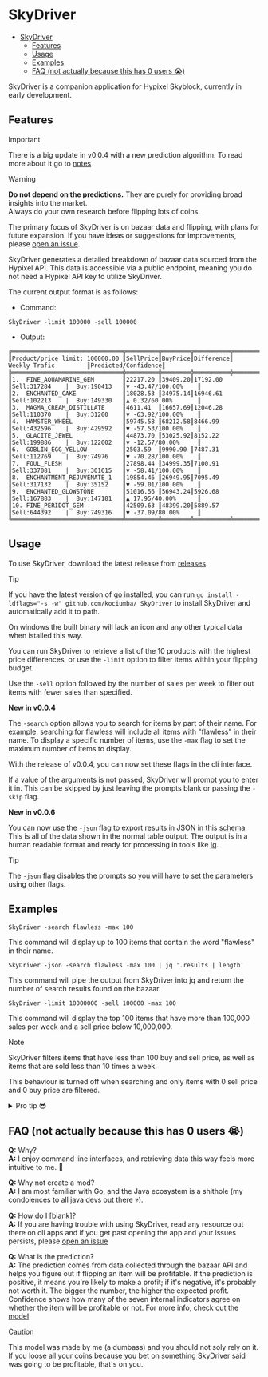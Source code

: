 # SkyDriver

<!-- TOC -->
- [SkyDriver](#skydriver)
  - [Features](#features)
  - [Usage](#usage)
  - [Examples](#examples)
  - [FAQ (not actually because this has 0 users 😭)](#faq-not-actually-because-this-has-0-users-)
<!-- TOC -->

SkyDriver is a companion application for Hypixel Skyblock, currently in early development.

## Features

> [!IMPORTANT]
> There is a big update in v0.0.4 with a new prediction algorithm.
> To read more about it go to [notes](notes.md)

> [!WARNING]
> **Do not depend on the predictions.**
> They are purely for providing broad insights into the market. <br>
> Always do your own research before flipping lots of coins.

The primary focus of SkyDriver is on bazaar data and flipping, with plans for future expansion. If you have ideas or suggestions for improvements, please [open an issue](https://github.com/kociumba/SkyDriver/issues/new/choose).

SkyDriver generates a detailed breakdown of bazaar data sourced from the Hypixel API. This data is accessible via a public endpoint, meaning you do not need a Hypixel API key to utilize SkyDriver.

The current output format is as follows:

- Command:

```console
SkyDriver -limit 100000 -sell 100000
```

- Output:
  
```
╔═══════════════════════════════╦═════════╦════════╦══════════╦═══════════════════════════════╦════════════════════╗
║Product/price limit: 100000.00 ║SellPrice║BuyPrice║Difference║         Weekly Trafic         ║Predicted/Confidence║
╠═══════════════════════════════╬═════════╬════════╬══════════╬═══════════════════════════════╬════════════════════╣
║1.  FINE_AQUAMARINE_GEM        ║22217.20 ║39409.20║17192.00  ║Sell:317284    |  Buy:190413   ║▼ -43.47/100.00%    ║
║2.  ENCHANTED_CAKE             ║18028.53 ║34975.14║16946.61  ║Sell:102213    |  Buy:149330   ║▲ 0.32/60.00%       ║
║3.  MAGMA_CREAM_DISTILLATE     ║4611.41  ║16657.69║12046.28  ║Sell:110370    |  Buy:31200    ║▼ -63.92/100.00%    ║
║4.  HAMSTER_WHEEL              ║59745.58 ║68212.58║8466.99   ║Sell:432596    |  Buy:429592   ║▼ -57.53/100.00%    ║
║5.  GLACITE_JEWEL              ║44873.70 ║53025.92║8152.22   ║Sell:199886    |  Buy:122002   ║▼ -12.57/80.00%     ║
║6.  GOBLIN_EGG_YELLOW          ║2503.59  ║9990.90 ║7487.31   ║Sell:112769    |  Buy:74976    ║▼ -70.28/100.00%    ║
║7.  FOUL_FLESH                 ║27898.44 ║34999.35║7100.91   ║Sell:337081    |  Buy:301615   ║▼ -58.41/100.00%    ║
║8.  ENCHANTMENT_REJUVENATE_1   ║19854.46 ║26949.95║7095.49   ║Sell:317132    |  Buy:35152    ║▼ -59.01/100.00%    ║
║9.  ENCHANTED_GLOWSTONE        ║51016.56 ║56943.24║5926.68   ║Sell:167883    |  Buy:147181   ║▲ 17.95/40.00%      ║
║10. FINE_PERIDOT_GEM           ║42509.63 ║48399.20║5889.57   ║Sell:644392    |  Buy:749316   ║▼ -37.09/80.00%     ║
╚═══════════════════════════════╩═════════╩════════╩══════════╩═══════════════════════════════╩════════════════════╝
```

<!--As you may have noticed, there is a price limit feature that can be enforced. This is done by passing `-limit (price)` as an argument to SkyDriver, which restricts the results to products with an instant buy price below this value.-->
 
## Usage

To use SkyDriver, download the latest release from [releases](https://github.com/kociumba/SkyDriver/releases).

> [!TIP]
> If you have the latest version of [go](https://golang.org/doc/install) installed, you can run `go install -ldflags="-s -w" github.com/kociumba/ SkyDriver` to install SkyDriver and automatically add it to path.
>
> On windows the built binary will lack an icon and any other typical data when istalled this way.

You can run SkyDriver to retrieve a list of the 10 products with the highest price differences, or use the `-limit` option to filter items within your flipping budget.

Use the `-sell` option followed by the number of sales per week to filter out items with fewer sales than specified.

**New in v0.0.4**

The `-search` option allows you to search for items by part of their name. For example, searching for flawless will include all items with "flawless" in their name. To display a specific number of items, use the `-max` flag to set the maximum number of items to display.

With the release of v0.0.4, you can now set these flags in the cli interface.

If a value of the arguments is not passed, SkyDriver will prompt you to enter it in.
This can be skipped by just leaving the prompts blank or passing the `-skip` flag.

**New in v0.0.6**

You can now use the `-json` flag to export results in JSON in this [schema](api/schema.json). This is all of the data shown in the normal table output.
The output is in a human readable format and ready for processing in tools like [jq](https://stedolan.github.io/jq/).

> [!TIP]
> The `-json` flag disables the prompts so you will have to set the parameters using other flags.

## Examples

```console
SkyDriver -search flawless -max 100
```

This command will display up to 100 items that contain the word "flawless" in their name.

```console
SkyDriver -json -search flawless -max 100 | jq '.results | length'
```

This command will pipe the output from SkyDriver into jq and return the number of search results found on the bazaar.

```console
SkyDriver -limit 10000000 -sell 100000 -max 100
```

This command will display the top 100 items that have more than 100,000 sales per week and a sell price below 10,000,000.

> [!NOTE]
> SkyDriver filters items that have less than 100 buy and sell price, as well as items that are sold less than 10 times a week.
> 
> This behaviour is turned off when searching and only items with 0 sell price and 0 buy price are filtered.

<details>
  <summary>Pro tip 😎</summary>

> [!TIP]
> Run `SkyDriver -max 10000000` to show a very long table of all the items on the bazaar.

</details>

## FAQ (not actually because this has 0 users 😭)

**Q:** Why? <br>
**A:** I enjoy command line interfaces, and retrieving data this way feels more intuitive to me. 🙂

**Q:** Why not create a mod? <br>
**A:** I am most familiar with Go, and the Java ecosystem is a shithole (my condolences to all java devs out there 💀).

**Q:** How do I [blank]? <br>
**A:** If you are having trouble with using SkyDriver, read any 
resource out there on cli apps and if you get past opening the app and your issues persists, 
please [open an issue](https://github.com/kociumba/SkyDriver/issu.es/new/choose)

**Q:** What is the prediction? <br>
**A:** The prediction comes from data collected through the bazaar API and helps you figure out if flipping an item will be profitable. If the prediction is positive, it means you're likely to make a profit; if it's negative, it's probably not worth it. The bigger the number, the higher the expected profit. Confidence shows how many of the seven internal indicators agree on whether the item will be profitable or not. For more info, check out the [model](notes.md)
> [!CAUTION]
> This model was made by me (a dumbass) and you should not soly rely on it.
> If you loose all your coins because you bet on something SkyDriver said was going to be profitable, that's on you.